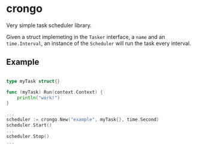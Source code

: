 # crongo


Very simple task scheduler library. 

Given a struct implemeting in the `Tasker` interface, a `name` and an `time.Interval`, an instance of the `Scheduler` will run the task every interval. 



## Example 

```go

type myTask struct{}

func (myTask) Run(context.Context) {
    println("work!")
}

...
scheduler := crongo.New("example", myTask{}, time.Second)
scheduler.Start()
...
scheduler.Stop()
...
```